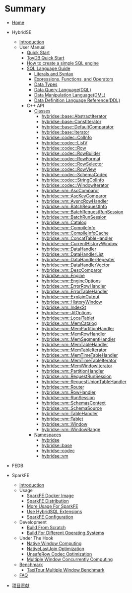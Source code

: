 # Summary

* [Home](home.md)
* HybridSE
    * [Introduction](hybridse/introduction/README.md)
    * User Manual
        * [Quick Start](./hybridse/usage/quick_start.md)
        * [ToyDB Quick Start](hybridse/usage/toydb_usage/toydb_quickstart.md)
        * [How to create a simple SQL engine](hybridse/usage/simple_engine_demo.md)
        * [SQL Language Guide](hybridse/language_guide/reference.md)
            * [Literals and Syntax](hybridse/language_guide/lexical.md)
            * [Expressions, Functions, and Operators](hybridse/language_guide/expressions_functions_and_operators.md)
            * [Data Types](hybridse/language_guide//data_types.md)
            * [Data Query Language(DQL)](hybridse/language_guide/query.md)
            * [Data Manipulation Language(DML)](hybridse/language_guide/dml.md)
            * [Data Definition Language Reference(DDL)](hybridse/language_guide/ddl.md)
        * C++ API
          * [Classes](hybridse/usage/api/c++/Classes/README.md)
            * [hybridse::base::AbstractIterator](hybridse/usage/api/c++/Classes/classhybridse_1_1base_1_1_abstract_iterator.md)
            * [hybridse::base::ConstIterator](hybridse/usage/api/c++/Classes/classhybridse_1_1base_1_1_const_iterator.md)
            * [hybridse::base::DefaultComparator](hybridse/usage/api/c++/Classes/structhybridse_1_1base_1_1_default_comparator.md)
            * [hybridse::base::Iterator](hybridse/usage/api/c++/Classes/classhybridse_1_1base_1_1_iterator.md)
            * [hybridse::codec::ColInfo](hybridse/usage/api/c++/Classes/structhybridse_1_1codec_1_1_col_info.md)
            * [hybridse::codec::ListV](hybridse/usage/api/c++/Classes/classhybridse_1_1codec_1_1_list_v.md)
            * [hybridse::codec::Row](hybridse/usage/api/c++/Classes/classhybridse_1_1codec_1_1_row.md)
            * [hybridse::codec::RowBuilder](hybridse/usage/api/c++/Classes/classhybridse_1_1codec_1_1_row_builder.md)
            * [hybridse::codec::RowFormat](hybridse/usage/api/c++/Classes/classhybridse_1_1codec_1_1_row_format.md)
            * [hybridse::codec::RowSelector](hybridse/usage/api/c++/Classes/classhybridse_1_1codec_1_1_row_selector.md)
            * [hybridse::codec::RowView](hybridse/usage/api/c++/Classes/classhybridse_1_1codec_1_1_row_view.md)
            * [hybridse::codec::SchemaCodec](hybridse/usage/api/c++/Classes/classhybridse_1_1codec_1_1_schema_codec.md)
            * [hybridse::codec::StringColInfo](hybridse/usage/api/c++/Classes/structhybridse_1_1codec_1_1_string_col_info.md)
            * [hybridse::codec::WindowIterator](hybridse/usage/api/c++/Classes/classhybridse_1_1codec_1_1_window_iterator.md)
            * [hybridse::vm::AscComparor](hybridse/usage/api/c++/Classes/structhybridse_1_1vm_1_1_asc_comparor.md)
            * [hybridse::vm::AscKeyComparor](hybridse/usage/api/c++/Classes/structhybridse_1_1vm_1_1_asc_key_comparor.md)
            * [hybridse::vm::AysncRowHandler](hybridse/usage/api/c++/Classes/classhybridse_1_1vm_1_1_aysnc_row_handler.md)
            * [hybridse::vm::BatchRequestInfo](hybridse/usage/api/c++/Classes/structhybridse_1_1vm_1_1_batch_request_info.md)
            * [hybridse::vm::BatchRequestRunSession](hybridse/usage/api/c++/Classes/classhybridse_1_1vm_1_1_batch_request_run_session.md)
            * [hybridse::vm::BatchRunSession](hybridse/usage/api/c++/Classes/classhybridse_1_1vm_1_1_batch_run_session.md)
            * [hybridse::vm::Catalog](hybridse/usage/api/c++/Classes/classhybridse_1_1vm_1_1_catalog.md)
            * [hybridse::vm::CompileInfo](hybridse/usage/api/c++/Classes/classhybridse_1_1vm_1_1_compile_info.md)
            * [hybridse::vm::CompileInfoCache](hybridse/usage/api/c++/Classes/classhybridse_1_1vm_1_1_compile_info_cache.md)
            * [hybridse::vm::ConcatTableHandler](hybridse/usage/api/c++/Classes/classhybridse_1_1vm_1_1_concat_table_handler.md)
            * [hybridse::vm::CurrentHistoryWindow](hybridse/usage/api/c++/Classes/classhybridse_1_1vm_1_1_current_history_window.md)
            * [hybridse::vm::DataHandler](hybridse/usage/api/c++/Classes/classhybridse_1_1vm_1_1_data_handler.md)
            * [hybridse::vm::DataHandlerList](hybridse/usage/api/c++/Classes/classhybridse_1_1vm_1_1_data_handler_list.md)
            * [hybridse::vm::DataHandlerRepeater](hybridse/usage/api/c++/Classes/classhybridse_1_1vm_1_1_data_handler_repeater.md)
            * [hybridse::vm::DataHandlerVector](hybridse/usage/api/c++/Classes/classhybridse_1_1vm_1_1_data_handler_vector.md)
            * [hybridse::vm::DescComparor](hybridse/usage/api/c++/Classes/structhybridse_1_1vm_1_1_desc_comparor.md)
            * [hybridse::vm::Engine](hybridse/usage/api/c++/Classes/classhybridse_1_1vm_1_1_engine.md)
            * [hybridse::vm::EngineOptions](hybridse/usage/api/c++/Classes/classhybridse_1_1vm_1_1_engine_options.md)
            * [hybridse::vm::ErrorRowHandler](hybridse/usage/api/c++/Classes/classhybridse_1_1vm_1_1_error_row_handler.md)
            * [hybridse::vm::ErrorTableHandler](hybridse/usage/api/c++/Classes/classhybridse_1_1vm_1_1_error_table_handler.md)
            * [hybridse::vm::ExplainOutput](hybridse/usage/api/c++/Classes/structhybridse_1_1vm_1_1_explain_output.md)
            * [hybridse::vm::HistoryWindow](hybridse/usage/api/c++/Classes/classhybridse_1_1vm_1_1_history_window.md)
            * [hybridse::vm::IndexSt](hybridse/usage/api/c++/Classes/structhybridse_1_1vm_1_1_index_st.md)
            * [hybridse::vm::JitOptions](hybridse/usage/api/c++/Classes/classhybridse_1_1vm_1_1_jit_options.md)
            * [hybridse::vm::LocalTablet](hybridse/usage/api/c++/Classes/classhybridse_1_1vm_1_1_local_tablet.md)
            * [hybridse::vm::MemCatalog](hybridse/usage/api/c++/Classes/classhybridse_1_1vm_1_1_mem_catalog.md)
            * [hybridse::vm::MemPartitionHandler](hybridse/usage/api/c++/Classes/classhybridse_1_1vm_1_1_mem_partition_handler.md)
            * [hybridse::vm::MemRowHandler](hybridse/usage/api/c++/Classes/classhybridse_1_1vm_1_1_mem_row_handler.md)
            * [hybridse::vm::MemSegmentHandler](hybridse/usage/api/c++/Classes/classhybridse_1_1vm_1_1_mem_segment_handler.md)
            * [hybridse::vm::MemTableHandler](hybridse/usage/api/c++/Classes/classhybridse_1_1vm_1_1_mem_table_handler.md)
            * [hybridse::vm::MemTableIterator](hybridse/usage/api/c++/Classes/classhybridse_1_1vm_1_1_mem_table_iterator.md)
            * [hybridse::vm::MemTimeTableHandler](hybridse/usage/api/c++/Classes/classhybridse_1_1vm_1_1_mem_time_table_handler.md)
            * [hybridse::vm::MemTimeTableIterator](hybridse/usage/api/c++/Classes/classhybridse_1_1vm_1_1_mem_time_table_iterator.md)
            * [hybridse::vm::MemWindowIterator](hybridse/usage/api/c++/Classes/classhybridse_1_1vm_1_1_mem_window_iterator.md)
            * [hybridse::vm::PartitionHandler](hybridse/usage/api/c++/Classes/classhybridse_1_1vm_1_1_partition_handler.md)
            * [hybridse::vm::RequestRunSession](hybridse/usage/api/c++/Classes/classhybridse_1_1vm_1_1_request_run_session.md)
            * [hybridse::vm::RequestUnionTableHandler](hybridse/usage/api/c++/Classes/classhybridse_1_1vm_1_1_request_union_table_handler.md)
            * [hybridse::vm::Router](hybridse/usage/api/c++/Classes/classhybridse_1_1vm_1_1_router.md)
            * [hybridse::vm::RowHandler](hybridse/usage/api/c++/Classes/classhybridse_1_1vm_1_1_row_handler.md)
            * [hybridse::vm::RunSession](hybridse/usage/api/c++/Classes/classhybridse_1_1vm_1_1_run_session.md)
            * [hybridse::vm::SchemasContext](hybridse/usage/api/c++/Classes/classhybridse_1_1vm_1_1_schemas_context.md)
            * [hybridse::vm::SchemaSource](hybridse/usage/api/c++/Classes/classhybridse_1_1vm_1_1_schema_source.md)
            * [hybridse::vm::TableHandler](hybridse/usage/api/c++/Classes/classhybridse_1_1vm_1_1_table_handler.md)
            * [hybridse::vm::Tablet](hybridse/usage/api/c++/Classes/classhybridse_1_1vm_1_1_tablet.md)
            * [hybridse::vm::Window](hybridse/usage/api/c++/Classes/classhybridse_1_1vm_1_1_window.md)
            * [hybridse::vm::WindowRange](hybridse/usage/api/c++/Classes/classhybridse_1_1vm_1_1_window_range.md)
          * [Namespaces](hybridse/usage/api/c++/Namespaces/README.md)
            * [hybridse](hybridse/usage/api/c++/Namespaces/namespacehybridse.md)
            * [hybridse::base](hybridse/usage/api/c++/Namespaces/namespacehybridse_1_1base.md)
            * [hybridse::codec](hybridse/usage/api/c++/Namespaces/namespacehybridse_1_1codec.md)
            * [hybridse::vm](hybridse/usage/api/c++/Namespaces/namespacehybridse_1_1vm.md)

* FEDB
* SparkFE
    * [Introduction](sparkfe/introduction/introduction.md)
    * Usage
        * [SparkFE Docker Image](sparkfe/usage/use_sparkfe_docker_image.md)
        * [SparkFE Distribution](sparkfe/usage/use_sparkfe_distribution.md)
        * [More Usage For SparkFE](sparkfe/usage/more_usage.md)
        * [Use HybridSQL Extensions](sparkfe/usage/use_hybridsql_extension.md)
        * [SparkFE Configuration](sparkfe/usage/sparkfe_configuration.md)
    * Development
        * [Build From Scratch](sparkfe/development/build_from_scratch.md)
        * [Build For Different Operating Systems](sparkfe/development/build_for_different_os.md)
    * Under The Hook
        * [Native Window Computing]()
        * [NativeLastJoin Optimization]()
        * [UnsafeRow Codec Optimization]()
        * [Multiple Window Concurrently Computing]()
    * [Benchmark](sparkfe/benchmark/README.md)
        * [TaxiTour Multiple Window Benchmark]()
    * [FAQ](sparkfe/faq.md)
* [项目贡献](contribution/README.md)